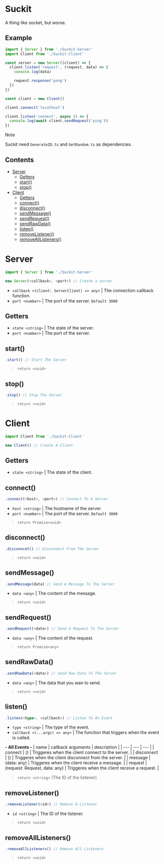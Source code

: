 # Suckit
A thing like socket, but worse.

## Example
```ts
import { Server } from './Suckit-Server'
import Client from './Suckit-Client'

const server = new Server((client) => {
  client.listen('request', (request, data) => {
    console.log(data)

    request.response('pong')
  })
})

const client = new Client()

client.connect('localhost')

client.listen('connect', async () => {
  console.log(await client.sendRequest('ping'))
})
```

> [!Note]
> Suckit need `GenerateID.ts` and `GetRandom.ts` as dependencies.

## Contents
* [Server](#server)
  * [Getters](#getters)
  * [start()](#start)
  * [stop()](#stop)
* [Client](#client)
  * [Getters](#getters-1)
  * [connect()](#connect)
  * [disconnect()](#disconnect)
  * [sendMessage()](#sendmessage)
  * [sendRequest()](#sendrequest)
  * [sendRawData()](#sendrawdata)
  * [listen()](#listen)
  * [removeListener()](#removelistener)
  * [removeAllListeners()](#removealllisteners)

# Server
```ts
import { Server } from './Suckit-Server'

new Server(<callback>, <port>) // Create a server
```
* `callback <(client: ServerClient) => any>` | The connection callback function.
* `port <number>` | The port of the server. `Default 3000`

## Getters
* `state <string>` | The state of the server.
* `port <number>` | The port of the server.

## start()
```ts
.start() // Start The Server
```
> `return <void>`

## stop()
```ts
.stop() // Stop The Server
```
> `return <void>`

# Client
```ts
import Client from './Suckit-Client'

new Client() // Create A Client
```

## Getters
* `state <string>` | The state of the client.

## connect()
```ts
.connect(<host>, <port>) // Connect To A Server
```
* `host <string>` | The hostname of the server.
* `port <number>` | The port of the server. `Default 3000`

> `return Promise<void>`

## disconnect()
```ts
.disconncet() // Disconnect From The Server
```

> `return <void>`

## sendMessage()
```ts
.sendMessage(data) // Send A Message To The Server
```
* `data <any>` | The content of the message.

> `return <void>`

## sendRequest()
```ts
.sendRequest(<data>) // Send A Request To The Server
```
* `data <any>` | The content of the request.

> `return Promise<any>`

## sendRawData()
```ts
.sendRawData(<data>) // Send Raw Data To The Server
```
* `data <any>` | The data that you wan to send.

> `return <void>`

## listen()
```ts
.listen(<type>, <callback>) // Listen To An Event
```
* `type <string>` | The type of the event.
* `callback <(...args) => any>` | The function that triggers when the event is called.

**- All Events -**
| name       | callback arguments            | description                                           |
| ---        | ---                           | ---                                                   |
| connect    | ()                            | Triggeres when the client connect to the server.      |
| disconnect | ()                            | Triggeres when the client disconnect from the server. |
| message    | (data: any)                   | Triggeres when the client receive a message.          |
| request    | (request: Request, data: any) | Triggeres when the client receive a request.          |

> `return <string>` (The ID of the listener)

## removeListener()
```ts
.removeListener(<id>) // Remove A Listener
```
* `id <string>` | The ID of the listener.

> `return <void>`

## removeAllListeners()
```ts
.removeAllListeners() // Remove All Listeners
```

> `return <void>`
